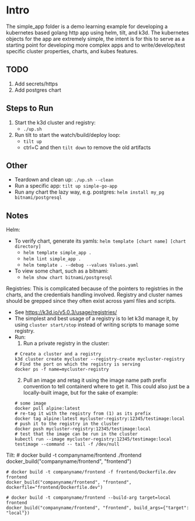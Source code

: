 # Intro 
The simple_app folder is a demo learning example for developing a kubernetes based golang http app using helm, tilt, and k3d. The kubernetes objects for the app are extremely simple, the intent is for this to serve as a starting point for developing more complex apps and to write/develop/test specific cluster properties, charts, and kubes features.

## TODO
1) Add secrets/https
2) Add postgres chart

## Steps to Run
1) Start the k3d cluster and registry:
    * `./up.sh`
2) Run tilt to start the watch/build/deploy loop:
    * `tilt up`
    * ctrl+C and then `tilt down` to remove the old artifacts

## Other
* Teardown and clean up: `./up.sh --clean`
* Run a specific app: `tilt up simple-go-app`
* Run any chart the lazy way, e.g. postgres: `helm install my_pg bitnami/postgresql`

## Notes

Helm:
* To verify chart, generate its yamls: `helm template [chart name] [chart directory]`
    * `helm template simple_app .`
    * `helm lint simple_app .`
    * `helm template . --debug --values Values.yaml`
* To view some chart, such as a bitnami:
    * `helm show chart bitnami/postgresql`

Registries:
This is complicated because of the pointers to registries in the charts, and the credentials handling involved.
Registry and cluster names should be grepped since they often exist across yaml files and scripts.
* See https://k3d.io/v5.0.3/usage/registries/
* The simplest and best usage of a registry is to let k3d manage it, by using `cluster start/stop` instead of writing scripts to manage some registry.
* Run:
    1) Run a private registry in the cluster:
    ```
    # Create a cluster and a registry
    k3d cluster create mycluster --registry-create mycluster-registry
    # Find the port on which the registry is serving
    docker ps -f name=mycluster-registry
    ```
    2) Pull an image and retag it using the image name path prefix convention to tell containerd where to get it.
    This could also just be a locally-built image, but for the sake of example:
    ```
    # some image
    docker pull alpine:latest
    # re-tag it with the registry from (1) as its prefix
    docker tag alpine:latest mycluster-registry:12345/testimage:local
    # push it to the registry in the cluster
    docker push mycluster-registry:12345/testimage:local
    # test that the image can be run in the cluster
    kubectl run --image mycluster-registry:12345/testimage:local testimage --command -- tail -f /dev/null
    ```

Tilt:
    # docker build -t companyname/frontend ./frontend
    docker_build("companyname/frontend", "frontend")

    # docker build -t companyname/frontend -f frontend/Dockerfile.dev frontend
    docker_build("companyname/frontend", "frontend", dockerfile="frontend/Dockerfile.dev")

    # docker build -t companyname/frontend --build-arg target=local frontend
    docker_build("companyname/frontend", "frontend", build_args={"target": "local"})







